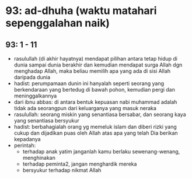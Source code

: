 # 93: ad-dhuha (waktu matahari sepenggalahan naik)

## 93: 1 - 11
* rasulullah (di akhir hayatnya) mendapat pilihan antara
  tetap hidup di dunia sampai dunia berakhir dan
  kemudian mendapat surga Allah dgn menghadap Allah, maka
  beliau memilih apa yang ada di sisi Allah daripada dunia
* hadist:
  perumpamaan dunin ini hanyalah seperti seorang yang berkendaraan
  yang bertedug di bawah pohon, kemudian pergi dan meninggalkannya
* dari ibnu abbas:
  di antara bentuk kepuasan nabi muhammad adalah
  tidak ada seorangpun dari keluarganya yang masuk neraka
* rasulullah:
  seorang miskin yang senantiasa bersabar,
  dan seorang kaya yang senantiasa bersyukur
* hadist:
  berbahagialah orang yg memeluk islam dan diberi rizki yang cukup
  dan dijadikan puas oleh Allah atas apa yang telah Dia berikan kepadanya
* perintah:
  * terhadap anak yatim janganlah kamu berlaku sewenang-wenang, menghinakan
  * terhadap peminta2, jangan menghardik mereka
  * bersyukur terhadap nikmat Allah

